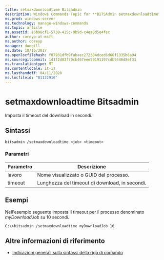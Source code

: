 ```yaml
---
title: setmaxdownloadtime Bitsadmin
description: Windows Commands Topic for **BITSAdmin setmaxdownloadtime**, che imposta il timeout di download in secondi.
ms.prod: windows-server
ms.technology: manage-windows-commands
ms.topic: article
ms.assetid: 16b96cf1-5738-415c-9b9d-c4ea8d5e4fec
author: coreyp-at-msft
ms.author: coreyp
manager: dongill
ms.date: 10/16/2017
ms.openlocfilehash: f07931dfb9fabaec272384dced6d60f1335b6a94
ms.sourcegitcommit: 141f2d83f70cb467eee59191197cdb9446d8ef31
ms.translationtype: MT
ms.contentlocale: it-IT
ms.lasthandoff: 04/11/2020
ms.locfileid: "81122916"
---
```

# <a name="bitsadmin-setmaxdownloadtime"></a>setmaxdownloadtime Bitsadmin

Imposta il timeout del download in secondi.

## <a name="syntax"></a>Sintassi

```
bitsadmin /setmaxdownloadtime <job> <timeout>
```

### <a name="parameters"></a>Parametri

| Parametro | Descrizione |
| --------- | ----------- |
| lavoro | Nome visualizzato o GUID del processo. |
| timeout | Lunghezza del timeout di download, in secondi. |

## <a name="examples"></a>Esempi

Nell'esempio seguente imposta il timeout per il processo denominato *myDownloadJob* su 10 secondi.

```
C:\>bitsadmin /setmaxdownloadtime myDownloadJob 10
```

## <a name="additional-references"></a>Altre informazioni di riferimento

- [Indicazioni generali sulla sintassi della riga di comando](command-line-syntax-key.md)